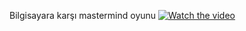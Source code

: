 Bilgisayara karşı mastermind oyunu
[![Watch the video](https://img.youtube.com/vi/G9zij6kW2Pk/maxresdefault.jpg)](https://youtu.be/G9zij6kW2Pk)
